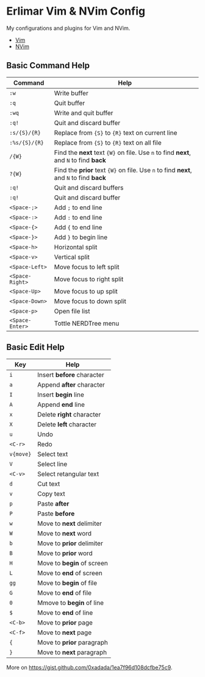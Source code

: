 Erlimar Vim & NVim Config
=========================

My configurations and plugins for Vim and NVim.

- [Vim](https://github.com/erlimar/vim-config/tree/vim)
- [NVim](https://github.com/erlimar/vim-config/tree/nvim)

## Basic Command Help

Command        | Help
--------------- | --------
`:w`            | Write buffer
`:q`            | Quit buffer
`:wq`           | Write and quit buffer
`:q!`           | Quit and discard buffer
`:s/{S}/{R}`    | Replace from `{S}` to `{R}` text on current line
`:%s/{S}/{R}`   | Replace from `{S}` to `{R}` text on all file
`/{W}`          | Find the __next__ text `{W}` on file. Use `n` to find __next__, and `N` to find __back__
`?{W}`          | Find the __prior__ text `{W}` on file. Use `n` to find __next__, and `N` to find __back__
`:q!`           | Quit and discard buffers
`:q!`           | Quit and discard buffer
`<Space-;>`     | Add `;` to end line
`<Space-:>`     | Add `:` to end line
`<Space-{>`     | Add `{` to end line
`<Space-}>`     | Add `}` to begin line
`<Space-h>`     | Horizontal split
`<Space-v>`     | Vertical split
`<Space-Left>`  | Move focus to left split
`<Space-Right>` | Move focus to right split
`<Space-Up>`    | Move focus to up split
`<Space-Down>`  | Move focus to down split
`<Space-p>`     | Open file list
`<Space-Enter>` | Tottle NERDTree menu

## Basic Edit Help

Key       | Help
--------- | -----------
`i`       | Insert __before__ character
`a`       | Append __after__ character
`I`       | Insert __begin__ line
`A`       | Append __end__ line
`x`       | Delete __right__ character
`X`       | Delete __left__ character
`u`       | Undo
`<C-r>`   | Redo
`v{move}` | Select text
`V`       | Select line
`<C-v>`   | Select retangular text
`d`       | Cut text
`v`       | Copy text
`p`       | Paste __after__
`P`       | Paste __before__
`w`       | Move to __next__ delimiter
`W`       | Move to __next__ word
`b`       | Move to __prior__ delimiter
`B`       | Move to __prior__ word
`H`       | Move to __begin__ of screen
`L`       | Move to __end__ of screen
`gg`      | Move to __begin__ of file
`G`       | Move to __end__ of file
`0`       | Mmove to __begin__ of line
`$`       | Move to __end__ of line
`<C-b>`   | Move to __prior__ page
`<C-f>`   | Move to __next__ page
`{`       | Move to __prior__ paragraph
`}`       | Move to __next__ paragraph

More on https://gist.github.com/0xadada/1ea7f96d108dcfbe75c9.
